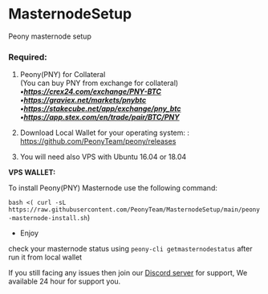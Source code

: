 # MasternodeSetup
Peony masternode setup



### Required:

1. Peony(PNY) for Collateral <br>
(You can buy PNY from exchange for collateral) <br>
***•https://crex24.com/exchange/PNY-BTC <br>
•https://graviex.net/markets/pnybtc <br>
•https://stakecube.net/app/exchange/pny_btc <br>
•https://app.stex.com/en/trade/pair/BTC/PNY <br>***

2. Download Local Wallet for your operating system: : https://github.com/PeonyTeam/peony/releases

3. You will need also VPS with Ubuntu 16.04 or 18.04

**VPS WALLET:**

To install Peony(PNY) Masternode use the following command:

`bash <( curl -sL https://raw.githubusercontent.com/PeonyTeam/MasternodeSetup/main/peony-masternode-install.sh`)

- Enjoy

check your masternode status using `peony-cli getmasternodestatus` after run it from local wallet

If you still facing any issues then join our <a href="https://discord.com/invite/nyTnAHtBX9">Discord server</a> for support, We available 24 hour for support you.
